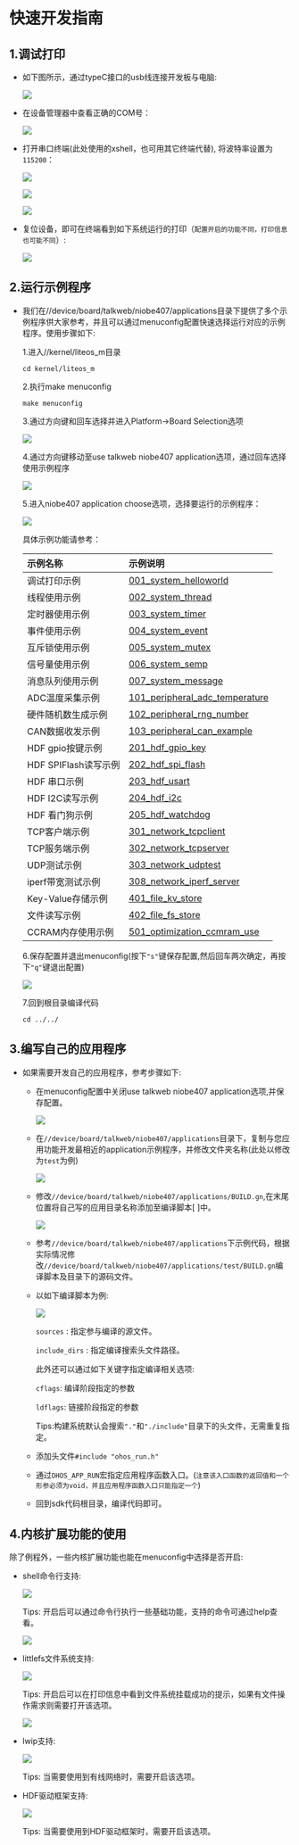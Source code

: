 # 快速开发指南

## 1.调试打印
- 如下图所示，通过typeC接口的usb线连接开发板与电脑:

    ![](figures/2-1.png)

- 在设备管理器中查看正确的COM号：

    ![](figures/2-2.png)

- 打开串口终端(此处使用的xshell，也可用其它终端代替), 将波特率设置为`115200`：

    ![](figures/2-3.png)

    ![](figures/2-4.png)

    ![](figures/2-5.png)

- 复位设备，即可在终端看到如下系统运行的打印（`配置开启的功能不同，打印信息也可能不同`）:

    ![](figures/2-6.png)

## 2.运行示例程序
- 我们在//device/board/talkweb/niobe407/applications目录下提供了多个示例程序供大家参考，并且可以通过menuconfig配置快速选择运行对应的示例程序。使用步骤如下:

    1.进入//kernel/liteos_m目录
    ```shell
    cd kernel/liteos_m
    ```
    2.执行make menuconfig
    ```shell
    make menuconfig
    ```
    3.通过方向键和回车选择并进入Platform->Board Selection选项

    ![](figures/2-7.png)

    4.通过方向键移动至use talkweb niobe407 application选项，通过回车选择使用示例程序

    ![](figures/2-8.png)

    5.进入niobe407 application choose选项，选择要运行的示例程序：

    ![](figures/2-9.png)

    具体示例功能请参考：
    
    | 示例名称| 示例说明 |
    | :---- | :---- |
    | 调试打印示例 | [001_system_helloworld](../../applications/001_system_helloworld/README_zh.md) |
    | 线程使用示例 | [002_system_thread](../../applications/002_system_thread/README_zh.md) |
    | 定时器使用示例 | [003_system_timer](../../applications/003_system_timer/README_zh.md) |
    | 事件使用示例 | [004_system_event](../../applications/004_system_event/README_zh.md) |
    | 互斥锁使用示例 | [005_system_mutex](../../applications/005_system_mutex/README_zh.md) |
    | 信号量使用示例 | [006_system_semp](../../applications/006_system_semp/README_zh.md) |
    | 消息队列使用示例 | [007_system_message](../../applications/007_system_message/README_zh.md) |
    | ADC温度采集示例 | [101_peripheral_adc_temperature](../../applications/101_peripheral_adc_temperature/README_zh.md) |
    | 硬件随机数生成示例 | [102_peripheral_rng_number](../../applications/102_peripheral_rng_number/README_zh.md) |
    | CAN数据收发示例 | [103_peripheral_can_example](../../applications/103_peripheral_can_example/README_zh.md) |
    | HDF gpio按键示例 | [201_hdf_gpio_key](../../applications/201_hdf_gpio_key/README_zh.md) |
    | HDF SPIFlash读写示例 | [202_hdf_spi_flash](../../applications/202_hdf_spi_flash/README_zh.md) |
    | HDF 串口示例 | [203_hdf_usart](../../applications/203_hdf_usart/README_zh.md) |
    | HDF I2C读写示例 | [204_hdf_i2c](../../applications/204_hdf_i2c/README_zh.md) |
    | HDF 看门狗示例 | [205_hdf_watchdog](../../applications/205_hdf_watchdog/README_zh.md) |
    | TCP客户端示例 | [301_network_tcpclient](../../applications/301_network_tcpclient/README_zh.md) |
    | TCP服务端示例 | [302_network_tcpserver](../../applications/302_network_tcpserver/README_zh.md) |
    | UDP测试示例 | [303_network_udptest](../../applications/303_network_udptest/README_zh.md) |
    | iperf带宽测试示例 | [308_network_iperf_server](../../applications/308_network_iperf_server/README_zh.md) |
    | Key-Value存储示例 | [401_file_kv_store](../../applications/401_file_kv_store/README_zh.md) |
    | 文件读写示例 | [402_file_fs_store](../../applications/402_file_fs_store/README_zh.md) |
    | CCRAM内存使用示例 | [501_optimization_ccmram_use](../../applications/501_optimization_ccmram_use/README_zh.md) |


    6.保存配置并退出menuconfig(按下`"s"`键保存配置,然后回车两次确定，再按下`"q"`键退出配置)

    ![](figures/2-10.png)

    7.回到根目录编译代码
    ```shell
    cd ../../
    ```
## 3.编写自己的应用程序
- 如果需要开发自己的应用程序，参考步骤如下:
    - 在menuconfig配置中关闭use talkweb niobe407 application选项,并保存配置。

        ![](figures/2-11.png)

    - 在`//device/board/talkweb/niobe407/applications`目录下，复制与您应用功能开发最相近的application示例程序，并修改文件夹名称(此处以修改为`test`为例)

        ![](figures/2-12.png)

    - 修改`//device/board/talkweb/niobe407/applications/BUILD.gn`,在末尾位置将自己写的应用目录名称添加至编译脚本[ ]中。

        ![](figures/2-13.png)

    - 参考`//device/board/talkweb/niobe407/applications`下示例代码，根据实际情况修改`//device/board/talkweb/niobe407/applications/test/BUILD.gn`编译脚本及目录下的源码文件。

    - 以如下编译脚本为例:

        ![](figures/2-14.png)
        
        `sources` : 指定参与编译的源文件。

        `include_dirs` : 指定编译搜索头文件路径。

        此外还可以通过如下关键字指定编译相关选项:

        `cflags`: 编译阶段指定的参数

        `ldflags`: 链接阶段指定的参数

        Tips:构建系统默认会搜索`"."`和`"./include"`目录下的头文件，无需重复指定。
    
    - 添加头文件`#include "ohos_run.h"`

    - 通过`OHOS_APP_RUN`宏指定应用程序函数入口。(`注意该入口函数的返回值和一个形参必须为void，并且应用程序函数入口只能指定一个`)

    - 回到sdk代码根目录，编译代码即可。
## 4.内核扩展功能的使用
除了例程外，一些内核扩展功能也能在menuconfig中选择是否开启:
- shell命令行支持:

    ![](figures/2-15.png)
    
    Tips: 开启后可以通过命令行执行一些基础功能，支持的命令可通过help查看。
    
    ![](figures/2-16.png)

- littlefs文件系统支持:

    ![](figures/2-17.png)

    Tips: 开启后可以在打印信息中看到文件系统挂载成功的提示，如果有文件操作需求则需要打开该选项。

    ![](figures/2-18.png)

- lwip支持:

    ![](figures/2-19.png)

    Tips: 当需要使用到有线网络时，需要开启该选项。

- HDF驱动框架支持:

    ![](figures/2-20.png)

    Tips: 当需要使用到HDF驱动框架时，需要开启该选项。

